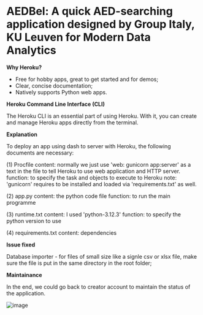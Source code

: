 # AEDBel: A quick AED-searching application designed by Group Italy, KU Leuven for Modern Data Analytics

**Why Heroku?**

- Free for hobby apps, great to get started and for demos;
- Clear, concise documentation;
- Natively supports Python web apps.

**Heroku Command Line Interface (CLI)**

The Heroku CLI is an essential part of using Heroku. With it, you can create and manage Heroku apps directly from the terminal.

**Explanation**

To deploy an app using dash to server with Heroku, the following documents are necessary:

(1) Procfile
content: normally we just use 'web: gunicorn app:server' as a text in the file to tell Heroku to use web application and HTTP server. 
function: to specify the task and objects to execute to Heroku
note: 'gunicorn' requires to be installed and loaded via 'requirements.txt' as well.

(2) app.py
content: the python code file
function: to run the main programme

(3) runtime.txt
content: I used 'python-3.12.3'
function: to specify the python version to use

(4) requirements.txt
content: dependencies

**Issue fixed**

Database importer - for files of small size like a signle csv or xlsx file, make sure the file is put in the same directory in the root folder;

**Maintainance**

In the end, we could go back to creator account to maintain the status of the application.

![image](https://github.com/Moqian1122/aedbel/assets/162614386/66fac628-8fdd-48b6-9305-82f374e2c0d7)
